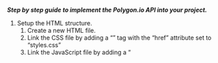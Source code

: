 ***Step by step guide to implement the Polygon.io API into your project.***

1.	Setup the HTML structure.
    1. Create a new HTML file.
    2. Link the CSS file by adding a “<link>” tag with the “href” attribute set to “styles.css”
    3. Link the JavaScript file by adding a “<script>” tag with the “src” attribute set to “script.js”
    4. Create a text input to be able to write the stock name and a button to call the “getStockData” function.
  
  ```html
  <!DOCTYPE html>
<html>
<head>
  <title>Stock Data</title>
  <link rel="stylesheet" href="styles.css">
</head>
<body>
  <h1>Stock Data Lookup</h1>
  <div class="form-container">
    <input type="text" id="stockInput" placeholder="Enter stock symbol">
    <button onclick="getStockData()">Get Data</button>
  </div>
  <div id="stockData"></div>

  <script src="script.js"></script>
</body>
</html>

  ```
  
2.	Style the HTML with CSS
    1. Create a new “styles.css” file for the CSS.
    2. Add the following CSS code to style the HTML attributes.
  
  ```css
  body {
    font-family: Arial, sans-serif;
    background-color: #f2f2f2;
    margin: 0;
    padding: 20px;
  }
  
  h1 {
    text-align: center;
  }
  
  .form-container {
    display: flex;
    align-items: center;
    justify-content: center;
    margin-bottom: 20px;
  }
  
  input[type="text"] {
    padding: 8px;
    font-size: 16px;
    border-radius: 4px 0 0 4px;
    border: 1px solid #ccc;
  }
  
  button {
    padding: 8px 16px;
    font-size: 16px;
    background-color: #4CAF50;
    color: #fff;
    border: none;
    border-radius: 0 4px 4px 0;
    cursor: pointer;
  }
  
  #stockData {
    padding: 20px;
    background-color: #fff;
    border-radius: 4px;
    box-shadow: 0 2px 4px rgba(0, 0, 0, 0.1);
  }
  
  ```
  
 3.	Set up the JavaScript code.
    1. Create a new JavaScript file named “script.js”
    2. Copy the following JavaScript code into the file.
  
  ```javascript
  function getStockData() {
    const stockInput = document.getElementById("stockInput");
    const stockSymbol = stockInput.value;
    const apiKey = "YOUR API KEY"; //Change this placeholder with your own API key
    const url = `https://api.polygon.io/v1/open-close/${stockSymbol}/2023-01-09?adjusted=true&apiKey=${apiKey}`;
  
    fetch(url)
      .then(response => response.json())
      .then(data => {
        const stockData = document.getElementById("stockData");
        stockData.innerHTML = `
          <h2>${stockSymbol} Stock Data</h2>
          <p>Open Price: $${data.open}</p>
          <p>Close Price: $${data.close}</p>
          <p>High Price: $${data.high}</p>
          <p>Low Price: $${data.low}</p>
        `;
      })
      .catch(error => {
        console.log("Error:", error);
      });
  }
  
  ```
  
 4.	Get your API key.
    1. Go to the Polygon.io website (https://polygon.io/) and sign up for and account.
    2. Once an account has been created, click the “Get your Free API Key” and navigate down until you find the API key and copy it.
    3. Replace the placeholder API key.
    4. In the JavaScript file, locate the “const apiKey = “YOUR API KEY”;”
    5. Replace the “YOUR API KEY” with your own Polygon.io API key that you copied in step 4.
  
  
 6.	Test the implementation.
    1. Save all of the files.
    2. Open the “index.html” file in your browser.
    3. Enter a valid stock symbol in the input field, like AAPL or GOOGL (for companies Apple and Google).
    4. The stock data, including the open, close, high and low prices should be fetched from the Polygon.io API and displayed on the page.

The tutorial was created by ***Dominykas Vaisnoras***.
